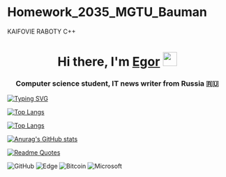 # Homework_2035_MGTU_Bauman
KAIFOVIE RABOTY C++

<h1 align="center">Hi there, I'm <a href="https://github.com/RyZex12" target="_blank">Egor</a>  
<img src="https://github.com/blackcater/blackcater/raw/main/images/Hi.gif" height="32"/></h1>
<h3 align="center">Computer science student, IT news writer from Russia 🇷🇺</h3>

[![Typing SVG](https://readme-typing-svg.herokuapp.com?font=Fira+Code&weight=900&size=18&pause=1000&width=435&lines=%D0%94%D0%B0%D0%BD%D0%BD%D1%8B%D0%B9+%D1%80%D0%B5%D0%BF%D0%BE%D0%B7%D0%B8%D1%82%D0%BE%D1%80%D0%B8%D0%B9+%D1%81%D0%BE%D1%85%D1%80%D0%B0%D0%BD%D1%8F%D0%B5%D1%82+%D0%B4%D0%BE%D0%BC%D0%B0%D1%88%D0%BD%D0%B8%D0%B5+%D1%80%D0%B0%D0%B1%D0%BE%D1%82%D1%8B+;%D0%A3%D0%BD%D0%B8%D0%B2%D0%B5%D1%80%D1%81%D0%B8%D1%82%D0%B5%D1%82+2035%3A+%D0%9C%D0%93%D0%A2%D0%A3+%D0%B8%D0%BC.+%D0%91%D0%B0%D1%83%D0%BC%D0%B0%D0%BD%D0%B0)](https://git.io/typing-svg)

<!---Для компактной версии-->

[![Top Langs](https://github-readme-stats.vercel.app/api/top-langs/?username=RyZex12&layout=compact)](https://github.com/anuraghazra/github-readme-stats)

<!---Для подробной версии-->

[![Top Langs](https://github-readme-stats.vercel.app/api/top-langs/?username=RyZex12)](https://github.com/anuraghazra/github-readme-stats)

[![Anurag's GitHub stats](https://github-readme-stats.vercel.app/api?username=RyZex12)](https://github.com/anuraghazra/github-readme-stats)

[![Readme Quotes](https://quotes-github-readme.vercel.app/api?type=horizontal&theme=pink)](https://github.com/piyushsuthar/github-readme-quotes)

![GitHub](https://img.shields.io/badge/github-%23121011.svg?style=for-the-badge&logo=github&logoColor=white)
![Edge](https://img.shields.io/badge/Edge-0078D7?style=for-the-badge&logo=Microsoft-edge&logoColor=white)
![Bitcoin](https://img.shields.io/badge/Bitcoin-000?style=for-the-badge&logo=bitcoin&logoColor=white)
![Microsoft](https://img.shields.io/badge/Microsoft-0078D4?style=for-the-badge&logo=microsoft&logoColor=white)
